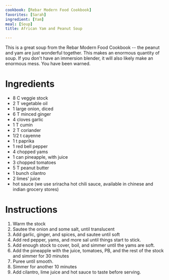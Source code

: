 ```yaml
---
cookbook: [Rebar Modern Food Cookbook]
favorites: [Sarah]
ingredient: [Yam]
meal: [Soup]
title: African Yam and Peanut Soup

---
```

This is a great soup from the Rebar Modern Food Cookbook -- the peanut and yam are just wonderful together.  This makes an enormous quantity of soup.  If you don't have an immersion blender, it will also likely make an enormous mess.  You have been warned.

# Ingredients

* 8 C veggie stock
* 2 T vegetable oil
* 1 large onion, diced
* 6 T minced ginger
* 4 cloves garlic
* 1 T cumin
* 2 T coriander
* 1/2 t cayenne
* 1 t paprika
* 1 red bell pepper
* 4 chopped yams
* 1 can pineapple, with juice
* 3 chopped tomatoes
* 5 T peanut butter
* 1 bunch cilantro
* 2 limes' juice
* hot sauce (we use sriracha hot chili sauce, available in chinese and indian grocery stores)

# Instructions

 1. Warm the stock
 1. Sautee the onion and some salt, until translucent
 1. Add garlic, ginger, and spices, and sautee until soft
 1. Add red pepper, yams, and more sal until things start to stick.
 1. Add enough stock to cover, boil, and simmer until the yams are soft.
 1. Add the pineapple with the juice, tomatoes, PB, and the rest of the stock and simmer for 30 minutes
 1. Puree until smooth.
 1. Simmer for another 10 minutes
 1. Add cilantro, lime juice and hot sauce to taste before serving.

